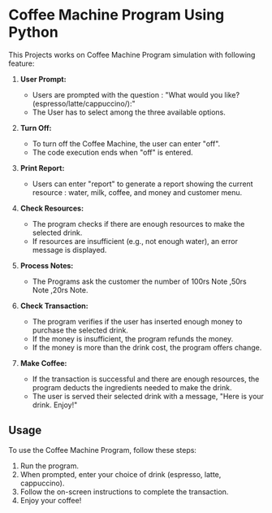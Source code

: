 # Coffee Machine Program Using Python

This Projects works on Coffee Machine Program simulation with following feature:

1. **User Prompt:**
   - Users are prompted with the question : "What would you like? (espresso/latte/cappuccino/):"
   - The User has to select among the three available options.

2. **Turn Off:**
   - To turn off the Coffee Machine, the user can enter "off".
   - The code execution ends when "off" is entered.

3. **Print Report:**
   - Users can enter "report" to generate a report showing the current resource : water, milk, coffee, and money and customer menu.

4. **Check Resources:**
   - The program checks if there are enough resources to make the selected drink.
   - If resources are insufficient (e.g., not enough water), an error message is displayed.

5. **Process Notes:**
   - The Programs ask the customer the number of 100rs Note ,50rs Note ,20rs Note.

6. **Check Transaction:**
   - The program verifies if the user has inserted enough money to purchase the selected drink.
   - If the money is insufficient, the program refunds the money.
   - If the money is more than the drink cost, the program offers change.

7. **Make Coffee:**
   - If the transaction is successful and there are enough resources, the program deducts the ingredients needed to make the drink.
   - The user is served their selected drink with a message, "Here is your drink. Enjoy!"

## Usage

To use the Coffee Machine Program, follow these steps:

1. Run the program.
2. When prompted, enter your choice of drink (espresso, latte, cappuccino).
3. Follow the on-screen instructions to complete the transaction.
4. Enjoy your coffee!
